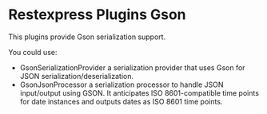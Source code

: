 Restexpress Plugins Gson
===========================

This plugins provide Gson serialization support.

You could use:
* GsonSerializationProvider a serialization provider that uses Gson for JSON serialization/deserialization.
* GsonJsonProcessor a serialization processor to handle JSON input/output using GSON. It
  anticipates ISO 8601-compatible time points for date instances and outputs
  dates as ISO 8601 time points.


